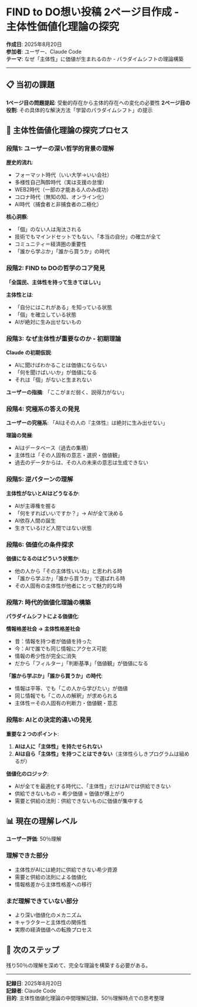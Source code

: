 # FIND to DO想い投稿 2ページ目作成 - 主体性価値化理論の探究

**作成日**: 2025年8月20日  
**参加者**: ユーザー、Claude Code  
**テーマ**: なぜ「主体性」に価値が生まれるのか - パラダイムシフトの理論構築

---

## 📋 当初の課題

**1ページ目の問題提起**: 受動的存在から主体的存在への変化の必要性
**2ページ目の役割**: その具体的な解決方法「学習のパラダイムシフト」の提示

## 🧠 主体性価値化理論の探究プロセス

### 段階1: ユーザーの深い哲学的背景の理解

**歴史的流れ**:
- フォーマット時代（いい大学→いい会社）
- 多様性自己陶酔時代（実は支援の怠慢）  
- WEB2時代（一部の才能ある人のみ成功）
- コロナ時代（無知の知、オンライン化）
- AI時代（捕食者と非捕食者の二極化）

**核心洞察**:
- 「個」のない人は淘汰される
- 技術でもマインドセットでもない、「本当の自分」の確立が全て
- コミュニティ＝経済圏の重要性
- 「誰から学ぶか」「誰から買うか」の時代

### 段階2: FIND to DOの哲学のコア発見

**「全国民、主体性を持って生きてほしい」**

**主体性とは**:
- 「自分にはこれがある」を知っている状態
- 「個」を確立している状態
- AIが絶対に生み出せないもの

### 段階3: なぜ主体性が重要なのか - 初期理論

**Claude の初期仮説**:
- AIに聞けばわかることは価値にならない
- 「何を聞けばいいか」が価値になる
- それは「個」がないと生まれない

**ユーザーの指摘**: 「ここがまだ弱く、説得力がない」

### 段階4: 究極系の答えの発見

**ユーザーの究極系**: 「AIはその人の『主体性』は絶対に生み出せない」

**理論の発展**:
- AIはデータベース（過去の集積）
- 主体性は「その人固有の意志・選択・価値観」
- 過去のデータからは、その人の未来の意志は生成できない

### 段階5: 逆パターンの理解

**主体性がないとAIはどうなるか**:
- AIが主導権を握る
- 「何をすればいいですか？」→ AIが全て決める
- AI依存人間の誕生
- 生きているけど人間ではない状態

### 段階6: 価値化の条件探求

**価値になるのはどういう状態か**:
- 他の人から「その主体性いいね」と思われる時
- 「誰から学ぶか」「誰から買うか」で選ばれる時
- その人固有の主体性が他者にとって魅力的な時

### 段階7: 時代的価値化理論の構築

**パラダイムシフトによる価値化**:

**情報格差社会 → 主体性格差社会**

- 昔：情報を持つ者が価値を持った
- 今：AIで誰でも同じ情報にアクセス可能
- 情報の希少性が完全に消失
- だから「フィルター」「判断基準」「価値観」が価値になる

**「誰から学ぶか」「誰から買うか」の時代**:
- 情報は平等、でも「この人から学びたい」が価値
- 同じ情報でも「この人の解釈」が求められる
- 主体性＝その人固有の判断力・価値観・意志

### 段階8: AIとの決定的違いの発見

**重要な２つのポイント**:
1. **AIは人に「主体性」を持たせられない**
2. **AIは自ら「主体性」を持つことはできない**（主体性らしきプログラムは組めるが）

**価値化のロジック**:
- AIが全てを最適化する時代に、「主体性」だけはAIでは供給できない
- 供給できないもの = 希少価値 = 価値が爆上がり
- 需要と供給の法則：供給できないものに価値が集中する

## 📊 現在の理解レベル

**ユーザー評価**: 50％理解

### 理解できた部分
- 主体性がAIには絶対に供給できない希少資源
- 需要と供給の法則による価値化
- 情報格差から主体性格差への移行

### まだ理解できていない部分
- より深い価値化のメカニズム
- キャラクターと主体性の関係性
- 実際の経済価値への転換プロセス

## 🎯 次のステップ

残り50％の理解を深めて、完全な理論を構築する必要がある。

---

**記録日**: 2025年8月20日  
**記録者**: Claude Code  
**目的**: 主体性価値化理論の中間理解記録、50％理解時点での思考整理
